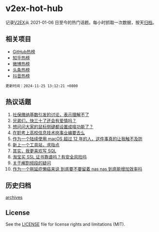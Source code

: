 # v2ex-hot-hub

 记录[V2EX](https://www.v2ex.com/)从 2021-01-06 日至今的热门话题。每小时抓取一次数据，按天[归档](archives)。
 
 ## 相关项目

- [GitHub热榜](https://github.com/lonnyzhang423/github-hot-hub)
- [知乎热榜](https://github.com/lonnyzhang423/zhihu-hot-hub)
- [微博热榜](https://github.com/lonnyzhang423/weibo-hot-hub)
- [头条热榜](https://github.com/lonnyzhang423/toutiao-hot-hub)
- [抖音热榜](https://github.com/lonnyzhang423/douyin-hot-hub)


 `更新时间：2024-11-25 13:12:21 +0800`

## 热议话题

1. [社保缴纳基数引发的讨论，表示理解不了](https://www.v2ex.com/t/1092285)
1. [兄弟们，快三十了还会有爱情吗？](https://www.v2ex.com/t/1092316)
1. [想问问大家的鼠标侧键都设置成啥功能了？](https://www.v2ex.com/t/1092177)
1. [在职考上高校信息技术岗事业编要去么](https://www.v2ex.com/t/1092271)
1. [作为一个陆续使用 macOS 超过 12 年的人，这件事真的让我触不及防](https://www.v2ex.com/t/1092261)
1. [新上一个工具站，求指点](https://www.v2ex.com/t/1092165)
1. [其实，我更喜欢写 SQL](https://www.v2ex.com/t/1092231)
1. [淘宝买 SSL 证书靠谱吗？有安全风险吗](https://www.v2ex.com/t/1092182)
1. [关于阉割频段的疑问](https://www.v2ex.com/t/1092170)
1. [作为一个拖延症懒癌来说 到底要不要留着 nas nas 到底能增加效率吗](https://www.v2ex.com/t/1092216)

## 历史归档

[archives](archives)

## License

See the [LICENSE](LICENSE) file for license rights and limitations (MIT).

